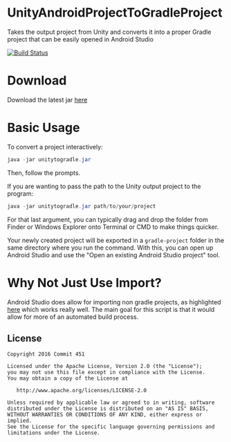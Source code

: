 # UnityAndroidProjectToGradleProject
Takes the output project from Unity and converts it into a proper Gradle project that can be easily opened in Android Studio

[![Build Status](https://travis-ci.org/Commit451/UnityAndroidProjectToGradleProject.svg?branch=master)](https://travis-ci.org/Commit451/UnityAndroidProjectToGradleProject)

# Download
Download the latest jar [here](https://github.com/Commit451/UnityAndroidProjectToGradleProject/releases/latest)

# Basic Usage
To convert a project interactively:
```java
java -jar unitytogradle.jar
```
Then, follow the prompts.

If you are wanting to pass the path to the Unity output project to the program:
```java
java -jar unitytogradle.jar path/to/your/project
```
For that last argument, you can typically drag and drop the folder from Finder or Windows Explorer onto Terminal or CMD to make things quicker.

Your newly created project will be exported in a `gradle-project` folder in the same directory where you run the command. With this, you can open up Android Studio and use the "Open an existing Android Studio project" tool.

# Why Not Just Use Import?
Android Studio does allow for importing non gradle projects, as highlighted [here](https://docs.unity3d.com/Manual/android-BuildProcess.html) which works really well. The main goal for this script is that it would allow for more of an automated build process.

License
--------

    Copyright 2016 Commit 451

    Licensed under the Apache License, Version 2.0 (the "License");
    you may not use this file except in compliance with the License.
    You may obtain a copy of the License at

       http://www.apache.org/licenses/LICENSE-2.0

    Unless required by applicable law or agreed to in writing, software
    distributed under the License is distributed on an "AS IS" BASIS,
    WITHOUT WARRANTIES OR CONDITIONS OF ANY KIND, either express or implied.
    See the License for the specific language governing permissions and
    limitations under the License.

